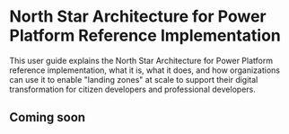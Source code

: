 # North Star Architecture for Power Platform Reference Implementation

This user guide explains the North Star Architecture for Power Platform reference implementation, what it is, what it does, and how organizations can use it to enable "landing zones" at scale to support their digital transformation for citizen developers and professional developers.
<!--!
## Table of Contents

- [What is North Star Architecture reference implementation?](#what-is-north-star-architecture-reference-implementation)
- [Pricing](#pricing)
- [What if I already have an existing Power Platform footprint?](#what-if-i-already-have-an-existing-azure-footprint)
- [How North Star Architecture reference implementation works](#how-azure-for-telco-reference-implementation-works)
  - [Separating platform and landing zones](#separating-platform-and-operator-landing-zones)
    - [Platform responsibilities and functions](#platform-responsibilities-and-functions)
    - [Landing zone owners responsibilities](#operator-landing-zone-owners-responsibilities)
  - [North Star Architecture Governance Structure](#azure-for-telco-management-group-structure)
  - [What happens when you deploy North Star Architecture](#what-happens-when-you-deploy-azure-for-telco)
- [Deployment instructions](#deployment-instructions)
  - [Pre-requisites](#pre-requisites)
  - [Step-by-step guidance](#step-by-step-guidance)

--->

## Coming soon
